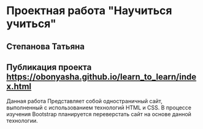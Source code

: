 # Проектная работа "Научиться учиться"
## Степанова Татьяна
## Публикация проекта https://obonyasha.github.io/learn_to_learn/index.html

Данная работа Представляет собой одностраничный сайт, выполненный с использованием технологий HTML и CSS. В процессе изучения Bootstrap планируется переверстать сайт на основе данной технологии.



